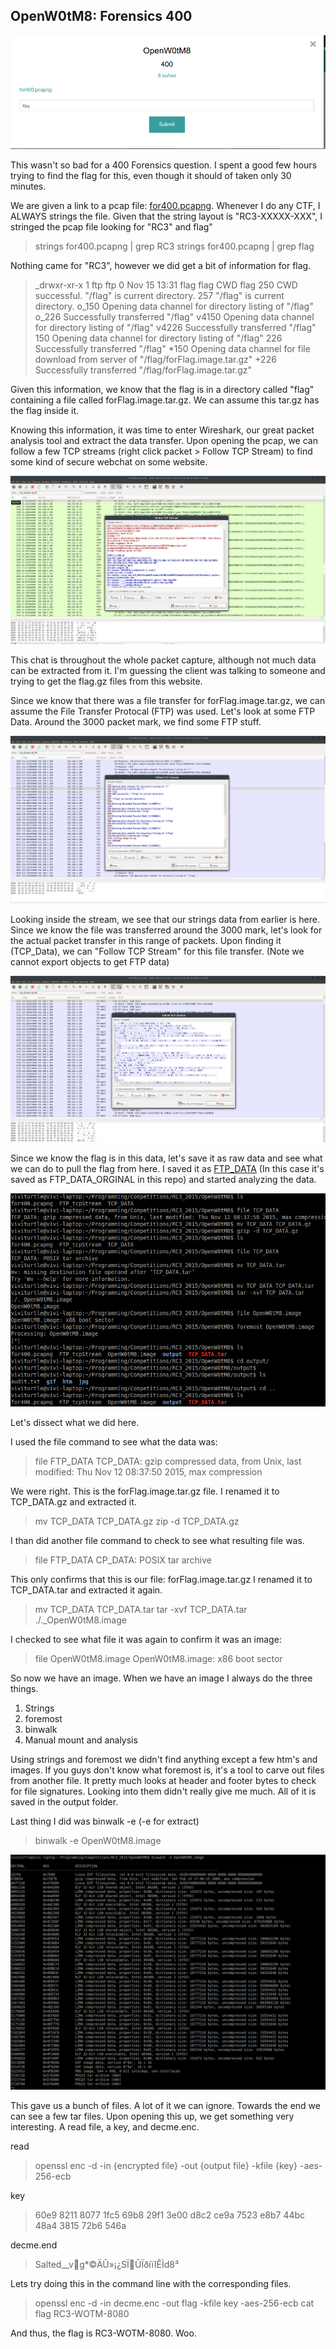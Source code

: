 OpenW0tM8: Forensics 400
----------------------


![Start](Start.png)

This wasn't so bad for a 400 Forensics question. I spent a good few hours trying to find the flag for this, even though it should of taken only 30 minutes.

We are given a link to a pcap file: [for400.pcapng](for400.pcapng). Whenever I do any CTF, I ALWAYS strings the file. Given that the string layout is "RC3-XXXXX-XXX", I stringed the pcap file looking for "RC3" and flag" 

> strings for400.pcapng | grep RC3
> strings for400.pcapng | grep flag

Nothing came for "RC3", however we did get a bit of information for flag.

>_drwxr-xr-x 1 ftp ftp              0 Nov 15 13:31 flag
>flag
>CWD flag
>250 CWD successful. "/flag" is current directory.
>257 "/flag" is current directory.
>o_150 Opening data channel for directory listing of "/flag"
>o_226 Successfully transferred "/flag"
>v4150 Opening data channel for directory listing of "/flag"
>v4226 Successfully transferred "/flag"
>150 Opening data channel for directory listing of "/flag"
>226 Successfully transferred "/flag"
>*150 Opening data channel for file download from server of "/flag/forFlag.image.tar.gz"
>+226 Successfully transferred "/flag/forFlag.image.tar.gz"


Given this information, we know that the flag is in a directory called "flag" containing a file called forFlag.image.tar.gz. We can assume this tar.gz has the flag inside it.

Knowing this information, it was time to enter Wireshark, our great packet analysis tool and extract the data transfer. Upon opening the pcap, we can follow a few TCP streams (right click packet > Follow TCP Stream) to find some kind of secure webchat on some website.

![Secure_chat](Secure_chat.png)

This chat is throughout the whole packet capture, although not much data can be extracted from it. I'm guessing the client was talking to someone and trying to get the flag.gz files from this website.

Since we know that there was a file transfer for forFlag.image.tar.gz, we can assume the File Transfer Protocal (FTP) was used. Let's look at some FTP Data. Around the 3000 packet mark, we find some FTP stuff. 

![Flag](Flag.png)

Looking inside the stream, we see that our strings data from earlier is here. Since we know the file was transferred around the 3000 mark, let's look for the actual packet transfer in this range of packets. Upon finding it (TCP_Data), we can "Follow TCP Stream" for this file transfer. (Note we cannot export objects to get FTP data)

![data_raw](data_raw.png)

Since we know the flag is in this data, let's save it as raw data and see what we can do to pull the flag from here. I saved it as [FTP_DATA](FTP_DATA_ORIGINAL) (In this case it's saved as FTP_DATA_ORGINAL in this repo) and started analyzing the data.

![Analysis](Analysis.png)

Let's dissect what we did here.

I used the file command to see what the data was:

> file FTP_DATA
> TCP_DATA: gzip compressed data, from Unix, last modified: Thu Nov 12 08:37:50 2015, max compression

We were right. This is the forFlag.image.tar.gz file. I renamed it to TCP_DATA.gz and extracted it.

>mv TCP_DATA TCP_DATA.gz
>zip -d TCP_DATA.gz

I than did another file command to check to see what resulting file was.

> file FTP_DATA
>CP_DATA: POSIX tar archive

This only confirms that this is our file: forFlag.image.tar.gz
I renamed it to TCP_DATA.tar and extracted it again.

> mv TCP_DATA TCP_DATA.tar
>tar -xvf TCP_DATA.tar 
>./._OpenW0tM8.image

I checked to see what file it was again to confirm it was an image: 

>file OpenW0tM8.image
>OpenW0tM8.image: x86 boot sector

So now we have an image. When we have an image I always do the three things.

1) Strings
2) foremost
3) binwalk
4) Manual mount and analysis

Using strings and foremost we didn't find anything except a few htm's and images. If you guys don't know what foremost is, it's a tool to carve out files from another file. It pretty much looks at header and footer bytes to check for file signatures. Looking into them didn't really give me much. All of it is saved in the output folder.

Last thing I did was binwalk -e (-e for extract)

> binwalk -e OpenW0tM8.image

![binwalk](binwalk.png)

This gave us a bunch of files. A lot of it we can ignore. Towards the end we can see a few tar files. Upon opening this up, we get something very interesting. A read file, a key, and decme.enc.

read
> openssl enc -d -in {encrypted file} -out {output file} -kfile {key} -aes-256-ecb

key
> 60e9 8211 8077 1fc5 69b8 29f1 3e00 d8c2
> ce9a 7523 e8b7 44bc 48a4 3815 72b6 546a

decme.end
>Salted__vg*©ÄÛ»¡¿SÏÛÏðíïIÊÌd8³

Lets try doing this in the command line with the corresponding files.

> openssl enc -d -in decme.enc -out flag -kfile key -aes-256-ecb
> cat flag
> RC3-WOTM-8080

And thus, the flag is RC3-WOTM-8080. Woo.